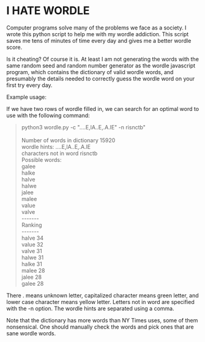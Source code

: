 # I HATE WORDLE 

Computer programs solve many of the problems we face as a society. I wrote this python script to help me with my wordle addiction. This script saves me tens of minutes of time every day and gives me a better wordle score. 

Is it cheating? Of course it is. At least I am not generating the words with the same random seed and random number generator as the wordle javascript program, which contains the dictionary of valid wordle words, and presumably the details needed to correctly guess the wordle word on your first try every day.

Example usage:

If we have two rows of wordle filled in, we can search for an optimal word to use with the following command:

>python3 wordle.py -c \"....E,lA..E,.A.lE\" -n risnctb"<br />
><br />
>Number of words in dictionary 15920<br />
>wordle hints: ....E,lA..E,.A.lE<br />
>characters not in word risnctb<br />
>Possible words:<br />
>galee<br />
>halke<br />
>halve<br />
>halwe<br />
>jalee<br />
>malee<br />
>value<br />
>valve<br />
>-------<br />
>Ranking<br />
>-------<br />
>halve 34<br />
>value 32<br />
>valve 31<br />
>halwe 31<br />
>halke 31<br />
>malee 28<br />
>jalee 28<br />
>galee 28<br />


There . means unknown letter, capitalized character means green letter, and lower case character means yellow letter. Letters not in word are specified with the -n option. The wordle hints are separated using a comma. 

Note that the dictionary has more words than NY Times uses, some of them nonsensical. One should manually check the words and pick ones that are sane wordle words. 
